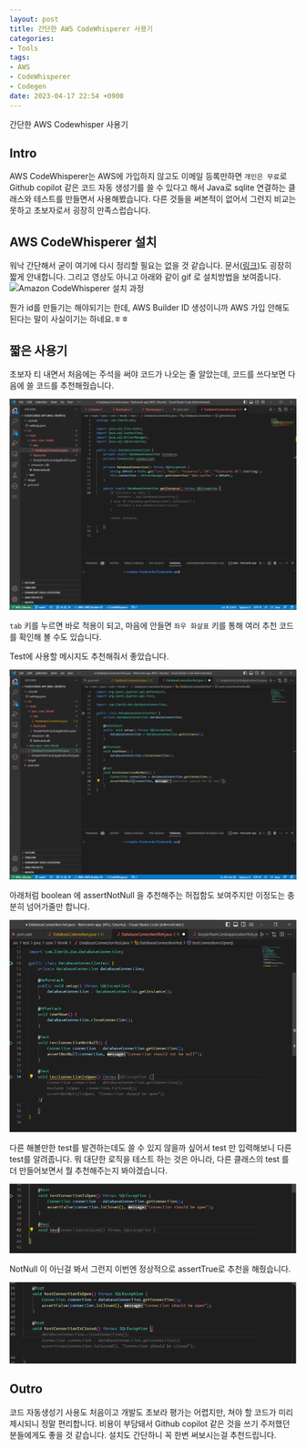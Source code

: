 ```yaml
---
layout: post
title: 간단한 AWS CodeWhisperer 사용기
categories:
- Tools
tags:
- AWS
- CodeWhisperer
- Codegen
date: 2023-04-17 22:54 +0900
---
```

간단한 AWS Codewhisper 사용기

## Intro

AWS CodeWhisperer는 AWS에 가입하지 않고도 이메일 등록만하면 `개인은 무료`로 Github copilot 같은 코드 자동 생성기를 쓸 수 있다고 해서 Java로 sqlite 연결하는 클래스와 테스트를 만들면서 사용해봤습니다. 다른 것들을 써본적이 없어서 그런지 비교는 못하고 초보자로서 굉장히 만족스럽습니다.

## AWS CodeWhisperer 설치

워낙 간단해서 굳이 여기에 다시 정리할 필요는 없을 것 같습니다. 문서([링크](https://docs.aws.amazon.com/codewhisperer/latest/userguide/whisper-setup-indv-devs.html))도 굉장히 짧게 안내합니다. 그리고 영상도 아니고 아래와 같이 gif 로 설치방법을 보여줍니다.
![Amazon CodeWhisperer 설치 과정](https://docs.aws.amazon.com/images/codewhisperer/latest/userguide/images/cwspr-in-2-min_1x.gif)

뭔가 id를 만들기는 해야되기는 한데, AWS Builder ID 생성이니까 AWS 가입 안해도 된다는 말이 사실이기는 하네요.ㅎㅎ

## 짧은 사용기

초보자 티 내면서 처음에는 주석을 써야 코드가 나오는 줄 알았는데, 코드를 쓰다보면 다음에 쓸 코드를 추천해줬습니다.

![Singleton getInstance method 자동 생성](/assets/img/2023-04-17-aws-codewhisperer-usage/2023-04-17-codewhisperer-example1-singleton.png)

`tab` 키를 누르면 바로 적용이 되고, 마음에 안들면 `좌우 화살표` 키를 통해 여러 추천 코드를 확인해 볼 수도 있습니다.

Test에 사용할 메시지도 추천해줘서 좋았습니다.

![Test message 추천](/assets/img/2023-04-17-aws-codewhisperer-usage/2023-04-17-codewhisperer-example2-message.png)

아래처럼 boolean 에 assertNotNull 을 추천해주는 허접함도 보여주지만 이정도는 충분히 넘어가줄만 합니다.

![Test Code 생성](/assets/img/2023-04-17-aws-codewhisperer-usage/2023-04-17-codewhisperer-example3-next-test-logic.png)

다른 해볼만한 test를 발견하는데도 쓸 수 있지 않을까 싶어서 test 만 입력해보니 다른 test를 알려줍니다. 뭐 대단한 로직을 테스트 하는 것은 아니라, 다른 클래스의 test 를 더 만들어보면서 뭘 추천해주는지 봐야겠습니다.

![Test 추천](/assets/img/2023-04-17-aws-codewhisperer-usage/2023-04-17-codewhisperer-example4-new-test.png)

NotNull 이 아닌걸 봐서 그런지 이번엔 정상적으로 assertTrue로 추천을 해줬습니다.

![Test Code 생성](/assets/img/2023-04-17-aws-codewhisperer-usage/2023-04-17-codewhisperer-example5-new-test-logic.png)

## Outro

코드 자동생성기 사용도 처음이고 개발도 초보라 평가는 어렵지만, 쳐야 할 코드가 미리 제시되니 정말 편리합니다. 비용이 부담돼서 Github copilot 같은 것을 쓰기 주저했던 분들에게도 좋을 것 같습니다. 설치도 간단하니 꼭 한번 써보시는걸 추천드립니다.
